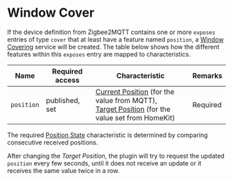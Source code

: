 # Window Cover
If the device definition from Zigbee2MQTT contains one or more `exposes` entries of type `cover` that at least have a feature named `position`, a [Window Covering](https://developers.homebridge.io/#/service/WindowCovering) service will be created.
The table below shows how the different features within this `exposes` entry are mapped to characteristics.

| Name | Required access | Characteristic | Remarks |
|-|-|-|-|
| `position` | published, set | [Current Position](https://developers.homebridge.io/#/characteristic/CurrentPosition) (for the value from MQTT),<br>[Target Position](https://developers.homebridge.io/#/characteristic/TargetPosition) (for the value set from HomeKit) | Required |

The required [Position State](https://developers.homebridge.io/#/characteristic/PositionState) characteristic is determined by comparing consecutive received positions.

After changing the _Target Position_, the plugin will try to request the updated `position` every few seconds, until it does not receive an update or it receives the same value twice in a row.